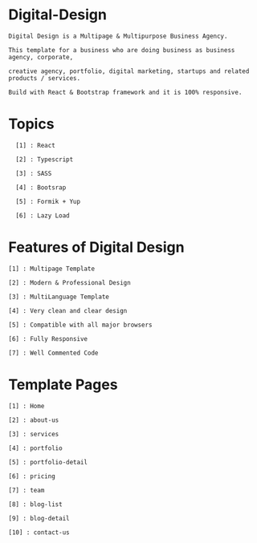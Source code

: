 # Digital-Design

    Digital Design is a Multipage & Multipurpose Business Agency.
    
    This template for a business who are doing business as business agency, corporate,
    
    creative agency, portfolio, digital marketing, startups and related products / services.
    
    Build with React & Bootstrap framework and it is 100% responsive.
    
 # Topics
      
      [1] : React
      
      [2] : Typescript
      
      [3] : SASS
      
      [4] : Bootsrap
      
      [5] : Formik + Yup
      
      [6] : Lazy Load
      

# Features of Digital Design

    [1] : Multipage Template

    [2] : Modern & Professional Design

    [3] : MultiLanguage Template

    [4] : Very clean and clear design

    [5] : Compatible with all major browsers

    [6] : Fully Responsive

    [7] : Well Commented Code
 
 
 # Template Pages
 
    [1] : Home

    [2] : about-us

    [3] : services

    [4] : portfolio

    [5] : portfolio-detail

    [6] : pricing

    [7] : team

    [8] : blog-list

    [9] : blog-detail

    [10] : contact-us
